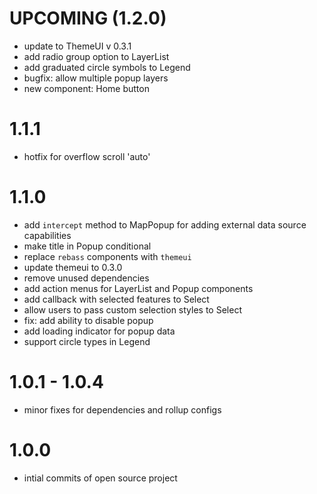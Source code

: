 # UPCOMING (1.2.0)
- update to ThemeUI v 0.3.1
- add radio group option to LayerList
- add graduated circle symbols to Legend 
- bugfix: allow multiple popup layers
- new component: Home button

# 1.1.1
- hotfix for overflow scroll 'auto'

# 1.1.0

- add  `intercept` method to MapPopup for adding external data source capabilities
- make title in Popup conditional
- replace  `rebass` components with `themeui`
- update themeui to 0.3.0
- remove unused dependencies
- add action menus for LayerList and Popup components
- add callback with selected features to Select
- allow users to pass custom selection styles to Select
- fix: add ability to disable popup
- add loading indicator for popup data
- support circle types in Legend

# 1.0.1 - 1.0.4

- minor fixes for dependencies and rollup configs

# 1.0.0

- intial commits of open source project